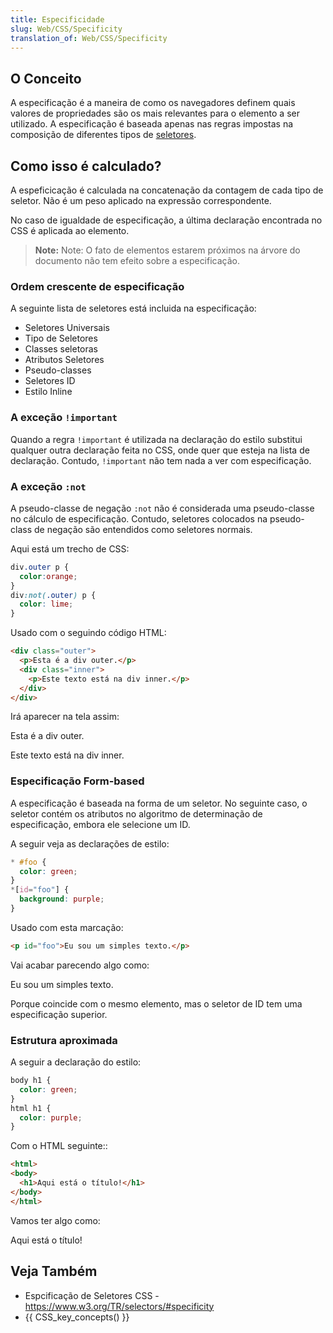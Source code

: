 ```yaml
---
title: Especificidade
slug: Web/CSS/Specificity
translation_of: Web/CSS/Specificity
---
```

## O Conceito

A especificação é a maneira de como os navegadores definem quais valores de propriedades são os mais relevantes para o elemento a ser utilizado. A especificação é baseada apenas nas regras impostas na composição de diferentes tipos de [seletores](/en/CSS/CSS_Reference#Selectors).

## Como isso é calculado?

A espeficicação é calculada na concatenação da contagem de cada tipo de seletor. Não é um peso aplicado na expressão correspondente.

No caso de igualdade de especificação, a última declaração encontrada no CSS é aplicada ao elemento.

> **Note:** Note: O fato de elementos estarem próximos na árvore do documento não tem efeito sobre a especificação.

### Ordem crescente de especificação

A seguinte lista de seletores está incluida na especificação:

- Seletores Universais
- Tipo de Seletores
- Classes seletoras
- Atributos Seletores
- Pseudo-classes
- Seletores ID
- Estilo Inline

### A exceção `!important`

Quando a regra `!important` é utilizada na declaração do estilo substitui qualquer outra declaração feita no CSS, onde quer que esteja na lista de declaração. Contudo, `!important` não tem nada a ver com especificação.

### A exceção `:not`

A pseudo-classe de negação `:not` não é considerada uma pseudo-classe no cálculo de especificação. Contudo, seletores colocados na pseudo-class de negação são entendidos como seletores normais.

Aqui está um trecho de CSS:

```css
div.outer p {
  color:orange;
}
div:not(.outer) p {
  color: lime;
}
```

Usado com o seguindo código HTML:

```html
<div class="outer">
  <p>Esta é a div outer.</p>
  <div class="inner">
    <p>Este texto está na div inner.</p>
  </div>
</div>
```

Irá aparecer na tela assim:

Esta é a div outer.

Este texto está na div inner.

### Especificação Form-based

A especificação é baseada na forma de um seletor. No seguinte caso, o seletor contém os atributos no algoritmo de determinação de especificação, embora ele selecione um ID.

A seguir veja as declarações de estilo:

```css
* #foo {
  color: green;
}
*[id="foo"] {
  background: purple;
}
```

Usado com esta marcação:

```html
<p id="foo">Eu sou um simples texto.</p>
```

Vai acabar parecendo algo como:

Eu sou um simples texto.

Porque coincide com o mesmo elemento, mas o seletor de ID tem uma especificação superior.

### Estrutura aproximada

A seguir a declaração do estilo:

```css
body h1 {
  color: green;
}
html h1 {
  color: purple;
}
```

Com o HTML seguinte::

```html
<html>
<body>
  <h1>Aqui está o título!</h1>
</body>
</html>
```

Vamos ter algo como:

Aqui está o título!

## Veja Também

- Espcificação de Seletores CSS - <https://www.w3.org/TR/selectors/#specificity>
- {{ CSS_key_concepts() }}
